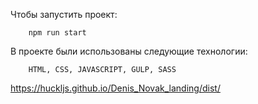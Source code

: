 Чтобы запустить проект:
```
    npm run start
```

В проекте были использованы следующие технологии:
```
    HTML, CSS, JAVASCRIPT, GULP, SASS
```   
    
https://huckljs.github.io/Denis_Novak_landing/dist/
